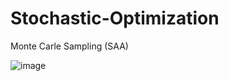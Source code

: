 # Stochastic-Optimization
Monte Carle Sampling (SAA)







![image](https://github.com/reyhanemhd/Stochastic-Optimization/assets/131933257/3d7112b8-b97f-4c96-8df7-02a9fc16afe0)
